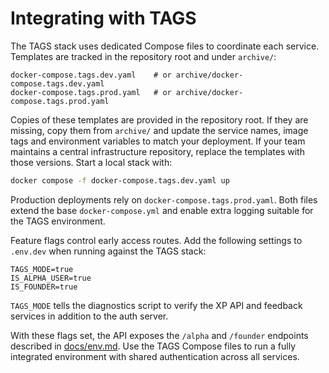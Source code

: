 # Integrating with TAGS

The TAGS stack uses dedicated Compose files to coordinate each service.
Templates are tracked in the repository root and under `archive/`:

```
docker-compose.tags.dev.yaml    # or archive/docker-compose.tags.dev.yaml
docker-compose.tags.prod.yaml   # or archive/docker-compose.tags.prod.yaml
```
Copies of these templates are provided in the repository root. If they are
missing, copy them from `archive/` and update the service names, image tags and
environment variables to match your deployment. If your team
maintains a central infrastructure repository, replace the templates with those
versions. Start a local stack with:

```bash
docker compose -f docker-compose.tags.dev.yaml up
```

Production deployments rely on `docker-compose.tags.prod.yaml`. Both files
extend the base `docker-compose.yml` and enable extra logging suitable for the
TAGS environment.


Feature flags control early access routes. Add the following settings to `.env.dev` when
running against the TAGS stack:

```
TAGS_MODE=true
IS_ALPHA_USER=true
IS_FOUNDER=true
```

`TAGS_MODE` tells the diagnostics script to verify the XP API and
feedback services in addition to the auth server.

With these flags set, the API exposes the `/alpha` and `/founder` endpoints described in
[docs/env.md](env.md). Use the TAGS Compose files to run a fully integrated environment
with shared authentication across all services.
